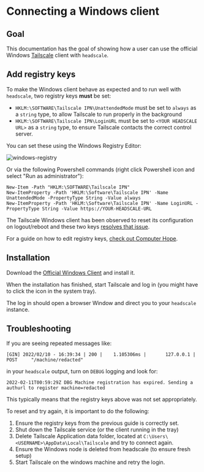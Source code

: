 # Connecting a Windows client

## Goal

This documentation has the goal of showing how a user can use the official Windows [Tailscale](https://tailscale.com) client with `headscale`.

## Add registry keys

To make the Windows client behave as expected and to run well with `headscale`, two registry keys **must** be set:

- `HKLM:\SOFTWARE\Tailscale IPN\UnattendedMode` must be set to `always` as a `string` type, to allow Tailscale to run properly in the background
- `HKLM:\SOFTWARE\Tailscale IPN\LoginURL` must be set to `<YOUR HEADSCALE URL>` as a `string` type, to ensure Tailscale contacts the correct control server.

You can set these using the Windows Registry Editor:

![windows-registry](./images/windows-registry.png)

Or via the following Powershell commands (right click Powershell icon and select "Run as administrator"):

```
New-Item -Path "HKLM:\SOFTWARE\Tailscale IPN"
New-ItemProperty -Path 'HKLM:\Software\Tailscale IPN' -Name UnattendedMode -PropertyType String -Value always
New-ItemProperty -Path 'HKLM:\Software\Tailscale IPN' -Name LoginURL -PropertyType String -Value https://YOUR-HEADSCALE-URL
```

The Tailscale Windows client has been observed to reset its configuration on logout/reboot and these two keys [resolves that issue](https://github.com/tailscale/tailscale/issues/2798).

For a guide on how to edit registry keys, [check out Computer Hope](https://www.computerhope.com/issues/ch001348.htm).

## Installation

Download the [Official Windows Client](https://tailscale.com/download/windows) and install it.

When the installation has finished, start Tailscale and log in (you might have to click the icon in the system tray).

The log in should open a browser Window and direct you to your `headscale` instance.

## Troubleshooting

If you are seeing repeated messages like:

```
[GIN] 2022/02/10 - 16:39:34 | 200 |    1.105306ms |       127.0.0.1 | POST     "/machine/redacted"
```

in your `headscale` output, turn on `DEBUG` logging and look for:

```
2022-02-11T00:59:29Z DBG Machine registration has expired. Sending a authurl to register machine=redacted
```

This typically means that the registry keys above was not set appropriately.

To reset and try again, it is important to do the following:

1. Ensure the registry keys from the previous guide is correctly set.
2. Shut down the Tailscale service (or the client running in the tray)
3. Delete Tailscale Application data folder, located at `C:\Users\<USERNAME>\AppData\Local\Tailscale` and try to connect again.
4. Ensure the Windows node is deleted from headscale (to ensure fresh setup)
5. Start Tailscale on the windows machine and retry the login.
